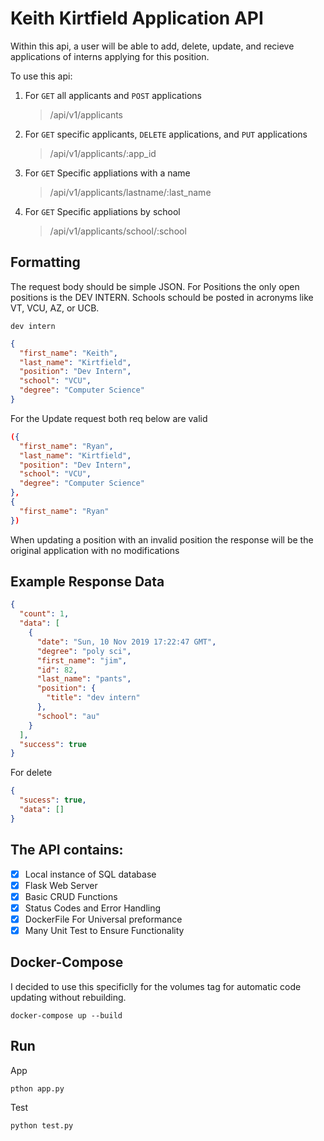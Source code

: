 # Keith Kirtfield Application API

Within this api, a user will be able to add, delete, update, and recieve applications of interns applying for this position.

To use this api:

1. For `GET` all applicants and `POST` applications
   > /api/v1/applicants
2. For `GET` specific applicants, `DELETE` applications, and `PUT` applications
   > /api/v1/applicants/:app_id
3. For `GET` Specific appliations with a name
   > /api/v1/applicants/lastname/:last_name
4. For `GET` Specific appliations by school
   > /api/v1/applicants/school/:school

## Formatting

The request body should be simple JSON.
For Positions the only open positions is the DEV INTERN.
Schools schould be posted in acronyms like VT, VCU, AZ, or UCB.

```
dev intern
```

```json
{
  "first_name": "Keith",
  "last_name": "Kirtfield",
  "position": "Dev Intern",
  "school": "VCU",
  "degree": "Computer Science"
}
```

For the Update request both req below are valid

```json
({
  "first_name": "Ryan",
  "last_name": "Kirtfield",
  "position": "Dev Intern",
  "school": "VCU",
  "degree": "Computer Science"
},
{
  "first_name": "Ryan"
})
```

When updating a position with an invalid position the response will be the original application with no modifications

## Example Response Data

```json
{
  "count": 1,
  "data": [
    {
      "date": "Sun, 10 Nov 2019 17:22:47 GMT",
      "degree": "poly sci",
      "first_name": "jim",
      "id": 82,
      "last_name": "pants",
      "position": {
        "title": "dev intern"
      },
      "school": "au"
    }
  ],
  "success": true
}
```

For delete

```json
{
  "sucess": true,
  "data": []
}
```

## The API contains:

- [x] Local instance of SQL database
- [x] Flask Web Server
- [x] Basic CRUD Functions
- [x] Status Codes and Error Handling
- [x] DockerFile For Universal preformance
- [x] Many Unit Test to Ensure Functionality

## Docker-Compose

I decided to use this specificlly for the volumes tag for automatic code updating without rebuilding.

```
docker-compose up --build
```

## Run

App

```
pthon app.py
```

Test

```
python test.py
```
